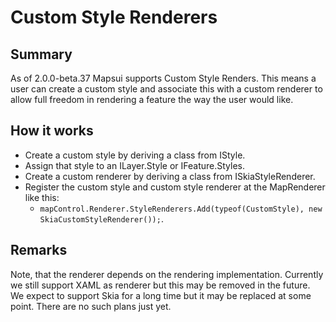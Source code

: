 # Custom Style Renderers

## Summary

As of 2.0.0-beta.37 Mapsui supports Custom Style Renders. This means a user can create a custom style and associate this with a custom renderer to allow full freedom in rendering a feature the way the user would like.

## How it works
- Create a custom style by deriving a class from IStyle.
- Assign that style to an ILayer.Style or IFeature.Styles.
- Create a custom renderer by deriving a class from ISkiaStyleRenderer.
- Register the custom style and custom style renderer at the MapRenderer like this:
  - ```mapControl.Renderer.StyleRenderers.Add(typeof(CustomStyle), new SkiaCustomStyleRenderer());```.

## Remarks
Note, that the renderer depends on the rendering implementation. Currently we still support XAML as renderer but this may be removed in the future. We expect to support Skia for a long time but it may be replaced at some point. There are no such plans just yet.
